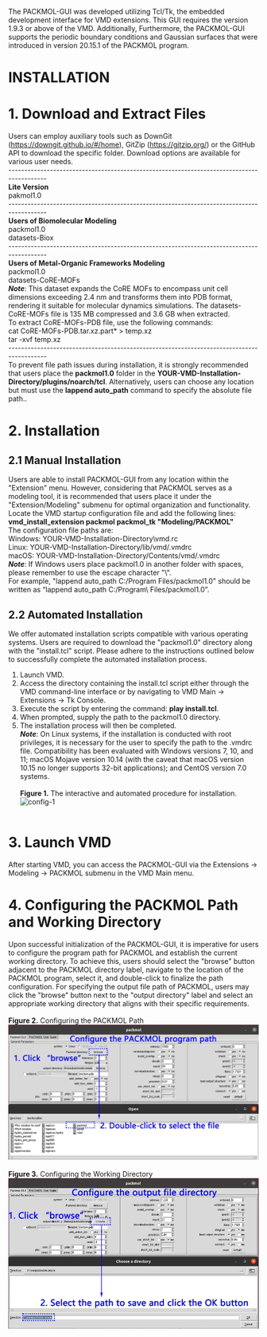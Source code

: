 The PACKMOL-GUI was developed utilizing Tcl/Tk, the embedded development interface for VMD extensions. This GUI requires the version 1.9.3 or above of the VMD. Additionally, Furthermore, the PACKMOL-GUI supports the periodic boundary conditions and Gaussian surfaces that were introduced in version 20.15.1 of the PACKMOL program.

INSTALLATION
============
# **1. Download and Extract Files**<br>
Users can employ auxiliary tools such as DownGit (https://downgit.github.io/#/home), GitZip (https://gitzip.org/) or the GitHub API to download the specific folder. Download options are available for various user needs.<br>
------------------------------------------------------------------------------------------<br>
**Lite‌ Version**<br>
pakmol1.0<br>
------------------------------------------------------------------------------------------<br>
**Users of Biomolecular Modeling**<br>
packmol1.0<br>
datasets-Biox<br>
------------------------------------------------------------------------------------------<br>
**Users of Metal-Organic Frameworks Modeling**<br>
packmol1.0<br>
datasets-CoRE-MOFs<br>
_**Note**_: This dataset expands the CoRE MOFs to encompass unit cell dimensions exceeding 2.4 nm and transforms them into PDB format, rendering it suitable for molecular dynamics simulations. The datasets-CoRE-MOFs file is 135 MB compressed and 3.6 GB when extracted.<br>
To extract CoRE-MOFs-PDB file, use the following commands:<br>
cat CoRE-MOFs-PDB.tar.xz.part* > temp.xz<br>
tar -xvf temp.xz<br>
------------------------------------------------------------------------------------------<br>
To prevent file path issues during installation, it is strongly recommended that users place the **packmol1.0** folder in the **YOUR-VMD-Installation-Directory/plugins/noarch/tcl**. Alternatively, users can choose any location but must use the **lappend auto_path** command to specify the absolute file path..<br>
# **2. Installation**<br>
## 2.1 Manual Installation <br>
Users are able to install PACKMOL-GUI from any location within the "Extension" menu. However, considering that PACKMOL serves as a modeling tool, it is recommended that users place it under the "Extension/Modeling" submenu for optimal organization and functionality.
Locate the VMD startup configuration file and add the following lines:<br>
__vmd_install_extension packmol packmol_tk "Modeling/PACKMOL"__<br>
The configuration file paths are:<br>
Windows: YOUR-VMD-Installation-Directory\vmd.rc<br>
Linux: YOUR-VMD-Installation-Directory/lib/vmd/.vmdrc<br>
macOS: YOUR-VMD-Installation-Directory/Contents/vmd/.vmdrc<br>
_**Note**_: If Windows users place packmol1.0 in another folder with spaces, please remember to use the escape character "\\".<br> 
For example, "lappend auto_path C:/Program Files/packmol1.0" should be written as “lappend auto_path C:/Program\ Files/packmol1.0”.<br>
## 2.2 Automated Installation <br>
We offer automated installation scripts compatible with various operating systems. Users are required to download the "packmol1.0" directory along with the "install.tcl" script. Please adhere to the instructions outlined below to successfully complete the automated installation process.<br>
1. Launch VMD. <br>
2. Access the directory containing the install.tcl script either through the VMD command-line interface or by navigating to VMD Main -> Extensions -> Tk Console. <br>
3. Execute the script by entering the command: **play install.tcl**. <br>
4. When prompted, supply the path to the packmol1.0 directory. <br>
5. The installation process will then be completed. <br>
_**Note**_: On Linux systems, if the installation is conducted with root privileges, it is necessary for the user to specify the path to the .vmdrc file. Compatibility has been evaluated with Windows versions 7, 10, and 11; macOS Mojave version 10.14 (with the caveat that macOS version 10.15 no longer supports 32-bit applications); and CentOS version 7.0 systems.<br><br>
**Figure 1.** The interactive and automated procedure for installation.
![config-1](https://github.com/MSM-RAD-X-VMD-Plugin/PACKMOL-GUI/blob/main/annotated-recording-examples/install.gif)<br><br>
# 3. Launch VMD<br>
After starting VMD, you can access the PACKMOL-GUI via the Extensions -> Modeling -> PACKMOL submenu in the VMD Main menu.
# 4. Configuring the PACKMOL Path and Working Directory
Upon successful initialization of the PACKMOL-GUI, it is imperative for users to configure the program path for PACKMOL and establish the current working directory. To achieve this, users should select the "browse" button adjacent to the PACKMOL directory label, navigate to the location of the PACKMOL program, select it, and double-click to finalize the path configuration. For specifying the output file path of PACKMOL, users may click the "browse" button next to the "output directory" label and select an appropriate working directory that aligns with their specific requirements. <br><br>
**Figure 2.** Configuring the PACKMOL Path
![config-1](https://github.com/MSM-RAD-X-VMD-Plugin/PACKMOL-GUI/blob/main/annotated-recording-examples/sc-1-Linux.jpg)<br><br>
**Figure 3.** Configuring the Working Directory
![config-2](https://github.com/MSM-RAD-X-VMD-Plugin/PACKMOL-GUI/blob/main/annotated-recording-examples/SC-2-Liunx.jpg)
